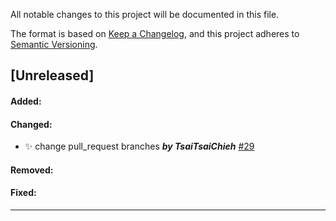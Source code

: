 All notable changes to this project will be documented in this file.

The format is based on [Keep a Changelog](https://keepachangelog.com/en/1.0.0/),
and this project adheres to [Semantic Versioning](https://semver.org/spec/v2.0.0.html).

## [Unreleased]

#### Added:

#### Changed:
-  :sparkles: change pull_request branches ***by TsaiTsaiChieh*** [#29](https://github.com/TsaiTsaiChieh/test-github-workflow/pull/29)

#### Removed:

#### Fixed:

---
